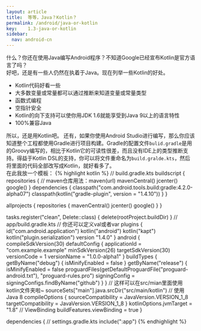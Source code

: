 ```yaml
---
layout: article
title:  等等，Java？Kotlin？
permalink: /android/java-or-kotlin
key:    1.3-java-or-kotlin
sidebar:
  nav: android-cn
---
```

什么？你还在使用Java编写Android程序？不知道Google已经宣布Kotlin是官方语言了吗？  
好吧，还是有一些人仍然在执着于Java。现在列举一些Kotlin的好处。

- Kotlin代码好看一些
- 大多数变量或常量都可以通过推断来知道变量或常量类型
- 函数式编程
- 空指针安全
- Kotlin的向下支持可以使你用JDK 1.6就能享受到Java 9以上的语言特性
- 100%兼容Java

所以，还是用Kotlin吧。
还有，如果你使用Android Studio进行编写，那么你应该知道整个工程都使用Gradle进行项目构建。Gradle的配置文件``bulid.gradle``是用的Groovy编写的，相比于Kotlin它的可读性很差，而且没有IDE上的类型推断支持。得益于Kotlin DSL的支持，你可以将文件重命名为``build.gralde.kts``，然后将里面的代码全部改写成Kotlin，就好看多了。  
在此我放一个模板：
{% highlight kotlin %}
// build.gradle.kts
buildscript {
    repositories {
	// maven仓库用法：maven(url)
        mavenCentral()
        jcenter()
        google()
    }
    dependencies {
        classpath("com.android.tools.build:gradle:4.2.0-alpha07")
        classpath(kotlin("gradle-plugin", version = "1.4.10"))
    }
}

allprojects {
    repositories {
        mavenCentral()
        jcenter()
        google()
    }
}

tasks.register("clean", Delete::class) {
    delete(rootProject.buildDir)
}
// app/build.gradle.kts
// 你还可以定义val或者var
plugins {
    id("com.android.application")
    kotlin("android")
    kotlin("kapt")
    kotlin("plugin.serialization") version "1.4.0"
}
android {
    compileSdkVersion(30)
    defaultConfig {
        applicationId = "com.example.example"
        minSdkVersion(26)
        targetSdkVersion(30)
        versionCode = 1
        versionName = "1.0.0-alpha1"
    }
    buildTypes {
        getByName("debug") {
            isMinifyEnabled = false
        }
        getByName("release") {
            isMinifyEnabled = false
            proguardFiles(getDefaultProguardFile("proguard-android.txt"), "proguard-rules.pro")
            signingConfig = signingConfigs.findByName("github")
        }
    }
    // 这样可以在src/mian里面使用kotlin文件夹啦~
    sourceSets["main"].java.srcDir("src/main/kotlin")
    // 使用Java 8
    compileOptions {
        sourceCompatibility = JavaVersion.VERSION_1_8
        targetCompatibility = JavaVersion.VERSION_1_8
    }
    kotlinOptions.jvmTarget = "1.8"
    // ViewBinding
    buildFeatures.viewBinding = true
}

dependencies {
// settings.gradle.kts
include(":app")
{% endhighlight %}